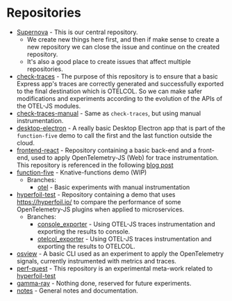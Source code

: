 # Repositories

* [Supernova](https://github.com/obs-nebula/supernova) - This is our central repository.
  * We create new things here first, and then if make sense to create a new repository we can close the issue and continue on the created repository.
  * It's also a good place to create issues that affect multiple repositories.
* [check-traces](https://github.com/obs-nebula/check-traces) - The purpose of this repository is to ensure that a basic Express app's traces are correctly generated and successfully exported to the final destination which is OTELCOL. So we can make safer modifications and experiments according to the evolution of the APIs of the OTEL-JS modules.
* [check-traces-manual](https://github.com/obs-nebula/check-traces-manual) - Same as `check-traces`, but using manual instrumentation.
* [desktop-electron](https://github.com/obs-nebula/desktop-electron) - A really basic Desktop Electron app that is part of the `function-five` demo to call the first and the last function outside the cloud.
* [frontend-react](https://github.com/obs-nebula/frontend-react) - Repository containing a basic back-end and a front-end, used to apply OpenTelemetry-JS (Web) for trace instrumentation. This repository is referenced in the following [blog post](https://developers.redhat.com/articles/2023/03/22/how-enable-opentelemetry-traces-react-applications#further_reading)
* [function-five](https://github.com/obs-nebula/function-five) - Knative-functions demo (WIP)
  * Branches:
    * [otel](https://github.com/obs-nebula/function-five/tree/otel) - Basic experiments with manual instrumentation 
* [hyperfoil-test](https://github.com/obs-nebula/hyperfoil-test) - Repository containing a demo that uses https://hyperfoil.io/ to compare the performance of some OpenTelemetry-JS plugins when applied to microservices.
  * Branches:
    * [console_exporter](https://github.com/obs-nebula/hyperfoil-test/tree/console_exporter) - Using OTEL-JS traces instrumentation and exporting the results to console.
    * [otelcol_exporter](https://github.com/obs-nebula/hyperfoil-test/tree/otelcol_exporter) - Using OTEL-JS traces instrumentation and exporting the results to OTELCOL.
* [osview](https://github.com/obs-nebula/osview) - A basic CLI used as an experiment to apply the OpenTelemetry signals, currently instrumented with metrics and traces.
* [perf-quest](https://github.com/obs-nebula/perf-quest) - This repository is an experimental meta-work related to [hyperfoil-test](https://github.com/obs-nebula/hyperfoil-test)
* [gamma-ray](https://github.com/obs-nebula/gamma-ray) - Nothing done, reserved for future experiments.
* [notes](https://github.com/obs-nebula/notes) - General notes and documentation.
